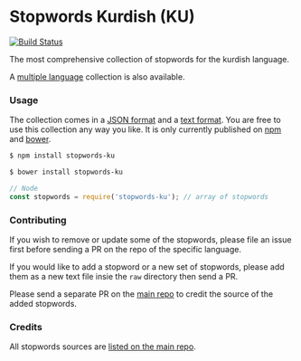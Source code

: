 Stopwords Kurdish (KU)
=======

[![Build Status](https://travis-ci.org/stopwords-iso/stopwords-ku.svg?branch=master)](https://travis-ci.org/stopwords-iso/stopwords-ku)

The most comprehensive collection of stopwords for the kurdish language.

A [multiple language](https://github.com/stopwords-iso/stopwords-iso) collection is also available.

### Usage

The collection comes in a
[JSON format](https://raw.githubusercontent.com/stopwords-iso/stopwords-ku/master/stopwords-ku.json) and a
[text format](https://raw.githubusercontent.com/stopwords-iso/stopwords-ku/master/stopwords-ku.txt).
You are free to use this collection any way you like.
It is only currently published on [npm](https://www.npmjs.com/stopwords-ku) and [bower](https://bower.io).

```sh
$ npm install stopwords-ku
```

```sh
$ bower install stopwords-ku
```

```js
// Node
const stopwords = require('stopwords-ku'); // array of stopwords
```

### Contributing

If you wish to remove or update some of the stopwords, please file an issue first before sending a PR on the repo of the specific language.

If you would like to add a stopword or a new set of stopwords, please add them as a new text file insie the `raw` directory then send a PR.

Please send a separate PR on the [main repo](https://github.com/stopwords-iso/stopwords-iso) to credit the source of the added stopwords.

### Credits

All stopwords sources are [listed on the main repo](https://github.com/stopwords-iso/stopwords-iso/blob/master/CREDITS.md).
